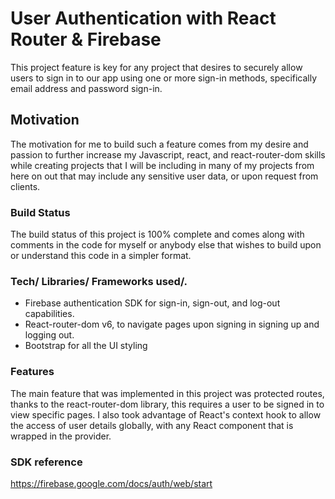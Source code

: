 # User Authentication with React Router & Firebase

This project feature is key for any project that desires to securely allow users to sign in to our app using one or more sign-in methods, specifically email address and password sign-in.

## Motivation

The motivation for me to build such a feature comes from my desire and passion to further increase my Javascript, react, and react-router-dom skills while creating projects that I will be including in many of my projects from here on out that may include any sensitive user data, or upon request from clients. 

### Build Status

The build status of this project is 100% complete and comes along with comments in the code for myself or anybody else that wishes to build upon or understand this code in a simpler format. 

### Tech/ Libraries/ Frameworks used/.

- Firebase authentication SDK for sign-in, sign-out, and log-out capabilities.
- React-router-dom v6, to navigate pages upon signing in signing up and logging out.
- Bootstrap for all the UI styling

### Features

The main feature that was implemented in this project was protected routes, thanks to the react-router-dom library, this requires a user to be signed in to view specific pages. I also took advantage of React's context hook to allow the access of user details globally, with any React component that is wrapped in the provider.

### SDK reference

https://firebase.google.com/docs/auth/web/start
